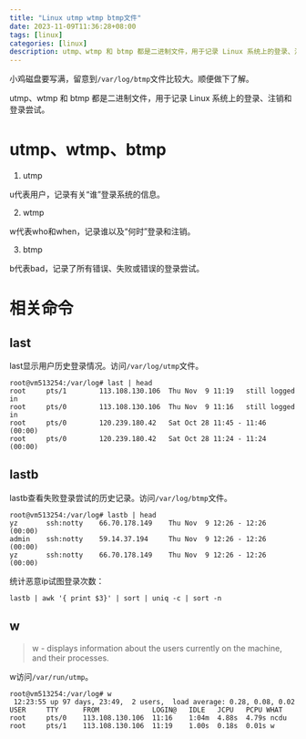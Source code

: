 ```yaml
---
title: "Linux utmp wtmp btmp文件"
date: 2023-11-09T11:36:28+08:00
tags: [linux]
categories: [linux]
description: utmp、wtmp 和 btmp 都是二进制文件，用于记录 Linux 系统上的登录、注销和登录尝试。
---
```


小鸡磁盘要写满，留意到`/var/log/btmp`文件比较大。顺便做下了解。

utmp、wtmp 和 btmp 都是二进制文件，用于记录 Linux 系统上的登录、注销和登录尝试。

# utmp、wtmp、btmp

1. utmp

u代表用户，记录有关“谁”登录系统的信息。

2. wtmp

w代表who和when，记录谁以及“何时”登录和注销。

3. btmp

b代表bad，记录了所有错误、失败或错误的登录尝试。


# 相关命令

## last

last显示用户历史登录情况。访问`/var/log/utmp`文件。

```
root@vm513254:/var/log# last | head
root     pts/1        113.108.130.106  Thu Nov  9 11:19   still logged in
root     pts/0        113.108.130.106  Thu Nov  9 11:16   still logged in
root     pts/0        120.239.180.42   Sat Oct 28 11:45 - 11:46  (00:00)
root     pts/0        120.239.180.42   Sat Oct 28 11:24 - 11:24  (00:00)
```

## lastb

lastb查看失败登录尝试的历史记录。访问`/var/log/btmp`文件。

```
root@vm513254:/var/log# lastb | head
yz       ssh:notty    66.70.178.149    Thu Nov  9 12:26 - 12:26  (00:00)
admin    ssh:notty    59.14.37.194     Thu Nov  9 12:26 - 12:26  (00:00)
yz       ssh:notty    66.70.178.149    Thu Nov  9 12:26 - 12:26  (00:00)
```


统计恶意ip试图登录次数：
```
lastb | awk '{ print $3}' | sort | uniq -c | sort -n
```

## w

>w - displays information about the users currently on the machine, and their processes. 

w访问`/var/run/utmp`。

```
root@vm513254:/var/log# w
 12:23:55 up 97 days, 23:49,  2 users,  load average: 0.28, 0.08, 0.02
USER     TTY      FROM             LOGIN@   IDLE   JCPU   PCPU WHAT
root     pts/0    113.108.130.106  11:16    1:04m  4.88s  4.79s ncdu
root     pts/1    113.108.130.106  11:19    1.00s  0.18s  0.01s w

```